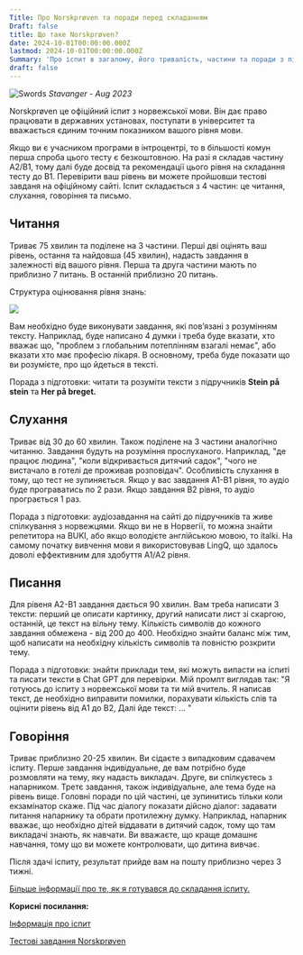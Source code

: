 ```yaml
---
Title: Про Norskprøven та поради перед складанням
Draft: false
title: Що таке Norskprøven?
date: 2024-10-01T00:00:00.000Z
lastmod: 2024-10-01T00:00:00.000Z
Summary: 'Про іспит в загалому, його тривалість, частини та поради з підготовки.'
draft: false
---
```


![Swords](/img/norskproven/swords.jpg)
*Stavanger - Aug 2023*

Norskprøven це офіційний іспит з норвежської мови. Він дає право працювати в державних установах, поступати в університет та вважається єдиним точним показником вашого рівня мови.

Якщо ви є учасником програми в інтроцентрі, то в більшості комун перша спроба цього тесту є безкоштовною.
На разі я складав частину A2/B1, тому далі буде досвід та рекомендації цього рівня на складання тесту до B1.
Перевірити ваш рівень ви можете пройшовши тестові завданя на офіційному сайті.
Іспит складається з 4 частин: це читання, слухання, говоріння та письмо.

## Читання

Триває 75 хвилин та поділене на 3 частини. Перші дві оцінять ваш рівень, остання та найдовша (45 хвилин), надасть завдання в залежності від вашого рівня. Перша та друга частини мають по приблизно 7 питань. В останній приблизно 20 питань.

Структура оцінювання рівня знань:

![](/img/norskproven/norskproven-vurdering.png)

Вам необхідно буде виконувати завдання, які повʼязані з розумінням тексту. Наприклад, буде написано 4 думки і треба буде вказати, хто вважає що, "проблем з глобальним потеплінням взагалі немає", або вказати хто має професію лікаря. В основному, треба буде показати що ви розумієте, про що йдеться в тексті.

Порада з підготовки: читати та розуміти тексти з підручників **Stein på stein** та **Her på breget.**

## Слухання

Триває від 30 до 60 хвилин. Також поділене на 3 частини аналогічно читанню. Завдання будуть на розуміння прослуханого. Наприклад, "де працює людина", "коли відкривається дитячий садок", "чого не вистачало в готелі де проживав розповідач". Особливість слухання в тому, що тест не зупиняється. Якщо у вас завдання А1-B1 рівня, то аудіо буде програватись по 2 рази. Якщо завдання В2 рівня, то аудіо програється 1 раз.

Порада з підготовки: аудіозавдання на сайті до підручників та живе спілкування з норвежцями. Якщо ви не в Норвегії, то можна знайти репетитора на BUKI, або якщо володієте англійською мовою, то italki. На самому початку вивчення мови я використовував LingQ, що здалось доволі еффективним для здобуття A1/A2 рівня.

## Писання

Для рівеня А2-В1 завдання дається 90 хвилин. Вам треба написати 3 тексти: перший це описати картинку, другий написати лист зі скаргою, останній, це текст на вільну тему. Кількість символів до кожного завдання обмежена - від 200 до 400. Необхідно знайти баланс між тим, щоб написати на необхідну кількість символів та повністю розкрити тему.

Порада з підготовки: знайти приклади тем, які можуть випасти на іспиті та писати тексти в Chat GPT для перевірки. Мій промпт виглядав так: "Я готуюсь до іспиту з норвежської мови та ти мій вчитель. Я написав текст, де необхідно виправити помилки, порахувати кількість слів та оцінити рівень від A1 до B2, Далі йде текст: ... "

## Говоріння

Триває приблизно 20-25 хвилин. Ви сідаєте з випадковим сдавачем іспиту. Перше завдання індивідуальне, де вам потрібно буде розмовляти на тему, яку надасть викладач. Друге, ви спілкуєтесь з напарником. Третє завдання, також індивідуальне, але тема буде на рівень вище. Головні поради по цій частині, це зупинитись тільки коли екзамінатор скаже. Під час діалогу показати дійсно діалог: задавати питання напарнику та обрати протилежну думку. Наприклад, напарник вважає, що необхідно дітей віддавати в дитячий садок, тому що там викладачі знають, як навчати. Ви вважаєте, що краще домашнє навчання, тому що ви можете контролювати, що дитина вивчає.

Після здачі іспиту, результат прийде вам на пошту приблизно через 3 тижні.

[Більше інформації про те, як я готувався до складання іспиту.](/articles/norskproven-preparing)

**Корисні посилання:**

[Інформація про іспит](https://prove.hkdir.no/norskprove-a1-b2/les-om-proven-norsk-A1-B2)

[Тестові завдання Norskprøven](https://prove.hkdir.no/norskprove-a1-b2/ov-til-prove-norsk-A1-B2)
